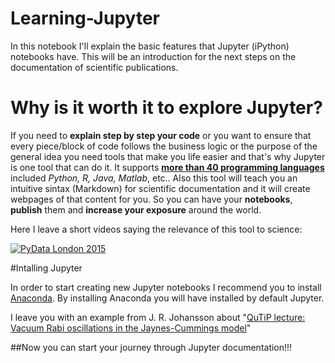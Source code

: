 # Learning-Jupyter

In this notebook I'll explain the basic features that Jupyter (iPython) notebooks have. This will be an introduction
for the next steps on the documentation of scientific publications.

# Why is it worth it to explore Jupyter?

If you need to **explain step by step your code** or you want to ensure that every piece/block of code follows the business logic or the purpose of the general idea you need tools that make you life easier and that's why Jupyter is one tool that can do it. It supports [**more than 40 programming languages**][languages] included *Python, R, Java, Matlab*, etc.. Also this tool will teach you an intuitive sintax (Markdown) for scientific documentation and it will create webpages of that content for you. So you can have your **notebooks**, **publish** them and **increase your exposure** around the world. 

Here I leave a short videos saying the relevance of this tool to science:

[![PyData London 2015](https://avatars0.githubusercontent.com/u/13047373?v=3&s=200)](https://www.youtube.com/watch?v=rc9uvLgwPRA 'click me to watch the video' )

#Intalling Jupyter

In order to start creating new Jupyter notebooks I recommend you to install [Anaconda](https://www.continuum.io/why-anaconda).
By installing Anaconda you will have installed by default Jupyter.

I leave you with an example from J. R. Johansson about "[QuTiP lecture: Vacuum Rabi oscillations in the Jaynes-Cummings model](https://nbviewer.jupyter.org/github/jrjohansson/qutip-lectures/blob/master/Lecture-1-Jaynes-Cumming-model.ipynb)"

##Now you can start your journey through Jupyter documentation!!!

[languages]: <https://github.com/ipython/ipython/wiki/IPython-kernels-for-other-languages>
